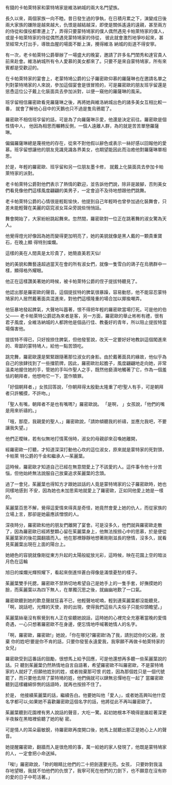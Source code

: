 

有錢的卡帕萊特家和蒙特鳩家是維洛納城的兩大名門望族。

長久以來，兩個家族一向不睦。昔日發生過的爭執，在日積月累之下，演變成日後兩大家族的嫌隙是越來越大，仇恨是越結越深，即使是關係遙遠的遠親，甚至兩方的侍從和僕役都牽連上了，弄得只要蒙特鳩家的僕人偶然遇見卡帕萊特家的僕人，或是卡帕萊特家的侍從偶然遇見蒙特鳩家的侍從， 彼此就會激烈地爭吵起來，甚至經常大打出手，導致血腥的場面不斷上演，攪得維洛
納城的街道不得安寧。

有一次，老卡帕萊特公爵舉辦了一場盛大的晚宴，邀請了許多名門閨秀和達官貴人前來赴會。維洛納城所有令人愛慕的美女都來了。只要不是來自蒙特鳩家，所有來賓都是受歡迎的。

在卡帕萊特家的宴會上，老蒙特鳩公爵的公子羅密歐仰慕的羅薩琳也在邀請名單之列對蒙特鳩家的人來說，參加這個宴會是很冒險的，可是羅密歐的朋友班孚留還是慫恿這位公子戴上化裝面具去參加派對，以便一窺他的羅薩琳的風采。

班孚留相信羅密歐看見羅薩琳之後，再將她與維洛納城出色的諸多美女互相比較一番， 就會了解他心目中的天鵝也只不過是隻烏鴉罷了。

羅密歐不相信班孚留的話，可是為了向羅薩琳示愛，他還是決定前往。羅密歐是個性情中人，
他因為相思而輾轉反側，一個人遠離人群，為的就是苦苦單戀羅薩琳。

偏偏羅薩琳總是蔑視他的存在，從來不對他假以辭色或表示一絲好感以回報他的愛慕。班孚留想讓他的朋友見識見識各界美女，也期望能因此而治癒他對羅薩琳單相思。

於是，年輕的羅密歐、班孚留和另一位朋友墨卡修， 就戴上化裝面具去參加卡帕萊特家的派對。

老卡帕萊特公爵對他們表示了熱情的歡迎，並告訴他們說，除非是跛腳，否則美女們看見像他們這樣風度翩翩的美男子，一定會迫不及待地想跟他們跳舞。

老卡帕萊特公爵的心情很是輕鬆愉快，他提到自己年輕時也曾參加過化裝舞會，只差未能輕聲在美麗的窈窕淑女耳朵旁說些悄悄話。

舞會開始了，大家紛紛跳起舞來。忽然間，羅密歐對一位正在跳著舞的淑女驚為天人。

他覺得燈光好像因為她而變得更加明亮了，她的美貌就像是黑人戴的一顆貴重寶石，在晚上顯
得特別燦爛。

這樣的美在人間真是太珍貴了，她簡直美若天仙!

她的美貌和舞藝遠超過當天在會的所有淑女們，就像一隻雪白的鴿子在烏鴉群中一樣，顯得格外耀眼。

他正在這樣讚美著她的時候，被卡帕萊特公爵的侄子提拔特聽見了。

他認出那是羅密歐的聲音。這個提拔特的脾氣很暴躁，容易動怒，他不能容忍蒙特鳩家的人居然戴著面具混進來，對他們這樣隆重的場合加以揶揄嘲弄。

他狂暴地發起脾氣，大聲地叫囂著，恨不得把年輕的羅密歐當場打死。可是他的伯父—— 老卡帕萊特公爵認為來者是客，另一方面，羅密歐的舉止彬彬有禮，很有君子風度，全維洛納城的人都誇他是個品行佳、教養好的青年，所以阻止提拔特當場傷害他。

提拔特不得已，只好按捺住脾氣，但他發誓說，改天一定要好好地教訓這個闖進來的、卑鄙的蒙特鳩人，給他一點苦頭吃。

跳完舞，羅密歐還是緊緊跟隨著那位淑女的身影。由於戴著面具的緣故，他似乎為自己的放肆找到了一些擋箭牌，因此，羅密歐壯起膽子，風度翩翩地走向她，非常溫柔地握住她的手，管她的手叫作聖人之手，既然他褻瀆地觸著了它，作為一個羞怯的朝拜者，他想吻它一下，當作贖罪。

「好個朝拜者，」女孩回答說，「你朝拜得太殷勤太隆重了吧!聖人有手，可是朝拜者只許觸摸，不許吻。」

「聖人有嘴，朝拜者不是也有嘴嗎?」羅密歐說。 「是啊， 」女孩說，「他們的嘴是用來祈禱的。」

「哦，那麼，我親愛的聖人，」羅密歐說，「請妳傾聽我的祈禱，並應允我吧，不要讓我失望。」

他們正曖昧，若有似無地打情罵俏時，淑女的母親卻來召喚她離開，

經羅密歐一打聽，才知道深深打動他心坎的這位淑女，原來就是蒙特家的死對頭，卡帕萊
特公爵的千金和繼承人—茱麗葉。

這時候，羅密歐才知道自己已經在無意間愛上了不該愛的人。這件事令他十分苦惱，但他始終無法說服自己放棄追求茱麗葉的念頭。

過了一會兒，茱麗葉也得知方才跟她談話的人竟是蒙特鳩家的公子羅密歐時，她也同樣地感到
不安，因為她也未加思索地就愛上了羅密歐，正如同他愛上她是一樣的。

茱麗葉百思不解，覺得這愛情來得真是奇怪，她竟然會愛上她的仇人，而從家族的立場上言，那卻是她最應該憎恨的人。

深夜時分，羅密歐和他的朋友們離開了宴會。可是沒多久，他們就與羅密歐走散了，因為羅密歐已經將整顆心留在茱麗葉身上，他無法按捺心中的思慕，於是便從茱麗葉家的後花園翻牆而入。他在那裡靜靜地想著剛剛滋長的戀情，沒多久，就看見茱麗葉出現在上面的陽台上。

她絕色的容貌就像剛從東方升起的太陽般綻放光彩，這時候，映在花園上空的暗淡月色在這輪

旭日的燦爛光輝照耀下，看起來倒進悴蒼白得像是滿懷憂愁的樣子。

茱麗葉雙手托腮，羅密歐不禁熱切地希望自己是她手上的一隻手套，好撫摸她的臉，而茱麗葉以為四下無人，在單獨沉思之後，就幽幽地歎了一口氣。

羅密歐聽到她的歎息聲就狂喜不已，他輕聲地呢喃，輕到連茱麗葉都沒能聽見，「啊，說話吧，光輝的天使，妳的出現，使得我們這些凡夫俗子只能仰頭瞻望。」

茱麗葉絲毫沒有察覺到有人正在偷聽她說話，這時她的心裡完全充塞著當晚的愛情奇遇，一心只想著羅密歐不在身邊，便忘情地呼喊著她情人的名字。

「啊，羅密歐，羅密歐!」她說，「你在哪兒?羅密歐!為了我，請別認你的父親，放棄
你的姓吧!要是你不肯的話，只要你發誓永遠愛我，我寧願不再做卡帕萊特家的女兒」

羅密歐受到這番話的鼓勵，很想馬上給予回應，可是他還想再多聽一些茱麗葉說的話。只
聽到茱麗葉仍然熱情地自言自語著，希望羅密歐不叫羅密歐，不是蒙特鳩家的人就好了;但願他姓別的姓，或者抛棄那可恨 的姓，因為那個姓只是一個代號罷了，而只要他去除了蒙特鳩的姓，他們倆就可以肆無忌憚地在一起了
當羅密歐聽到這樣纏綿悱惻的話語時，就再也按捺不住了。

於是， 他接續茱麗葉的話，繼續告白。他要她叫他「愛人」，或者她高興叫他什麼名字都可以;如果她不喜歡羅密歐這個名字的話，他將從此不再叫羅密歐了。

茱麗葉聽到花園裡有男人說話的聲音，大吃一驚。起初她根本不曉得是誰趁著深更半夜躲在黑暗裡偷聽了她的秘 密。

可是情人的耳朵最敏銳，待羅密歐再度開口後，她馬上就聽出那正是她心上人的聲音。

她提醒羅密歐，翻牆而入是很危險的事，萬一給她的家人發現了，他既是蒙特鳩家的人，一定會把小命送掉。

「唉!」羅密歐說，「妳的眼睛比他們的二十把劍還要光亮。女孩， 只要妳對我溫存地望眼，我就不怕他們的仇恨了，我寧可死在他們的刀劍下，也不願意在沒有妳的愛的日子中苟活著。」